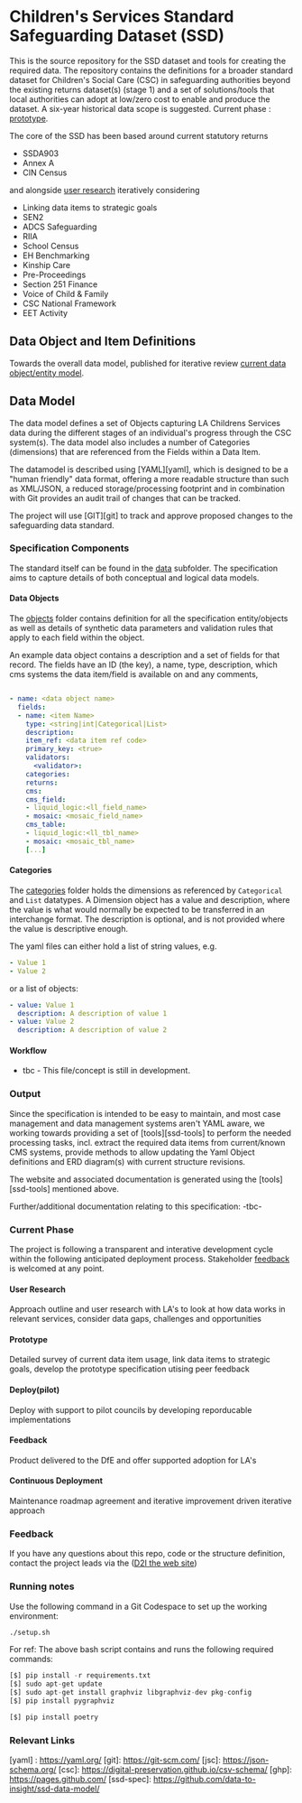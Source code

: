 # Children's Services Standard Safeguarding Dataset (SSD)


This is the source repository for the SSD dataset and tools for creating the required data. The repository contains the definitions for a broader standard dataset for Children's Social Care (CSC) in safeguarding authorities beyond the existing returns dataset(s) (stage 1) and a set of solutions/tools that local authorities can adopt at low/zero cost to enable and produce the dataset. A six-year historical data scope is suggested.  Current phase : [prototype](#prototype).

The core of the SSD has been based around current statutory returns
- SSDA903
- Annex A
- CIN Census

and alongside [user research](#user-research) iteratively considering
- Linking data items to strategic goals
- SEN2
- ADCS Safeguarding
- RIIA
- School Census
- EH Benchmarking
- Kinship Care
- Pre-Proceedings
- Section 251 Finance
- Voice of Child & Family
- CSC National Framework
- EET Activity


## Data Object and Item Definitions

Towards the overall data model, published for iterative review  [current data object/entity model](./docs/index.html).

## Data Model

The data model defines a set of Objects capturing LA Childrens Services data during the different stages of an individual's progress
through the CSC system(s). The data model also includes a number of Categories (dimensions) that are referenced from the Fields within a Data Item.

The datamodel is described using [YAML][yaml], which is designed to be a "human friendly" data format, offering a more readable structure than such as XML/JSON, a reduced storage/processing footprint and in combination with Git provides an audit trail of changes that can be tracked.

The project will use [GIT][git] to track and approve proposed changes to the safeguarding data standard.

### Specification Components

The standard itself can be found in the [data](./data) subfolder. The specification aims to capture details of both conceptual
and logical data models.

#### Data Objects

The [objects](./data/objects) folder contains definition for all the specification entity/objects as well as details
of synthetic data parameters and validation rules that apply to each field within the object.

An example data object contains a description and a set of fields for that record. The fields have an ID (the key), a name,
type, description, which cms systems the data item/field is available on and any comments,

```yaml

- name: <data object name>
  fields:
  - name: <item Name>
    type: <string|int|Categorical|List>
    description: 
    item_ref: <data item ref code>
    primary_key: <true>
    validators:
      <validator>:  
    categories:
    returns:
    cms:
    cms_field:
    - liquid_logic:<ll_field_name>
    - mosaic: <mosaic_field_name>
    cms_table:
    - liquid_logic:<ll_tbl_name>
    - mosaic: <mosaic_tbl_name>
    [...]
```

#### Categories

The [categories](./data/categories) folder holds the dimensions as referenced by `Categorical` and `List` datatypes.
A Dimension object has a value and description, where the value is what would normally be expected to be transferred
in an interchange format. The description is optional, and is not provided where the value is descriptive enough.

The yaml files can either hold a list of string values, e.g.

```yaml
- Value 1
- Value 2
```
or a list of objects:

```yaml
- value: Value 1
  description: A description of value 1
- value: Value 2
  description: A description of value 2
```

#### Workflow

- tbc - This file/concept is still in development.


### Output

Since the specification is intended to be easy to maintain, and most case management and data management systems aren't YAML aware, we working towards providing a set of [tools][ssd-tools] to perform the needed processing tasks, incl. extract the required data items from current/known CMS systems, provide methods to allow updating the Yaml Object definitions and ERD diagram(s) with current structure revisions.

The website and associated documentation is generated using the [tools][ssd-tools] mentioned above.

Further/additional documentation relating to this specification: -tbc- 

### Current Phase
The project is following a transparent and interative development cycle within the following anticipated deployment process. Stakeholder [feedback](feedback) is welcomed at any point. 

#### <a id="user-research"></a> User Research
Approach outline and user research with LA's to look at how data works in relevant services, consider data gaps, challenges and opportunities
#### <a id="prototype"></a> Prototype
Detailed survey of current data item usage, link data items to strategic goals, develop the prototype specification utising peer feedback
#### <a id="deploy"></a> Deploy(pilot)
Deploy with support to pilot councils by developing reporducable implementations
#### <a id="feedback"></a> Feedback
Product delivered to the DfE and offer supported adoption for LA's
#### <a id="continuous-deployment"></a> Continuous Deployment
Maintenance roadmap agreement and iterative improvement driven iterative approach


### <a id="feedback"></a> Feedback

If you have any questions about this repo, code or the structure definition, contact the project leads via the ([D2I the web site](https://www.datatoinsight.org/collaboration))



### Running notes

Use the following command in a Git Codespace to set up the working environment:
```bash
./setup.sh
```

  For ref: The above bash script contains and runs <all> the following required commands: 
```python
[$] pip install -r requirements.txt
[$] sudo apt-get update
[$] sudo apt-get install graphviz libgraphviz-dev pkg-config
[$] pip install pygraphviz

[$] pip install poetry
```


### Relevant Links

[yaml] : https://yaml.org/
[git]: https://git-scm.com/
[jsc]: https://json-schema.org/
[csc]: https://digital-preservation.github.io/csv-schema/
[ghp]: https://pages.github.com/
[ssd-spec]: https://github.com/data-to-insight/ssd-data-model/


